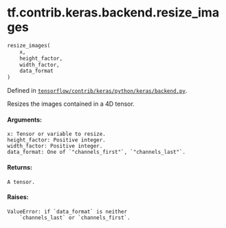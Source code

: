 <div itemscope itemtype="http://developers.google.com/ReferenceObject">
<meta itemprop="name" content="tf.contrib.keras.backend.resize_images" />
</div>

# tf.contrib.keras.backend.resize_images

``` python
resize_images(
    x,
    height_factor,
    width_factor,
    data_format
)
```



Defined in [`tensorflow/contrib/keras/python/keras/backend.py`](https://www.tensorflow.org/code/tensorflow/contrib/keras/python/keras/backend.py).

Resizes the images contained in a 4D tensor.

#### Arguments:

    x: Tensor or variable to resize.
    height_factor: Positive integer.
    width_factor: Positive integer.
    data_format: One of `"channels_first"`, `"channels_last"`.


#### Returns:

    A tensor.


#### Raises:

    ValueError: if `data_format` is neither
        `channels_last` or `channels_first`.